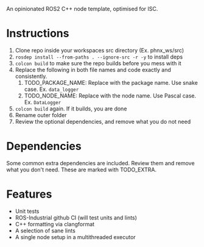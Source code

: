 An opinionated ROS2 C++ node template, optimised for ISC.

# Instructions

1. Clone repo inside your workspaces src directory (Ex. phnx_ws/src)
2. `rosdep install --from-paths . --ignore-src -r -y` to install deps
3. `colcon build` to make sure the repo builds before you mess with it
4. Replace the following in both file names and code exactly and consistently. 
   1. TODO_PACKAGE_NAME: Replace with the package name. Use snake case. Ex. `data_logger`
   2. TODO_NODE_NAME: Replace with the node name. Use Pascal case. Ex. `DataLogger`
5. `colcon build` again. If it builds, you are done
6. Rename outer folder
7. Review the optional dependencies, and remove what you do not need

# Dependencies
Some common extra dependencies are included. Review them and remove what you don't need.
These are marked with TODO_EXTRA.

# Features

- Unit tests
- ROS-Industrial github CI (will test units and lints)
- C++ formatting via clangformat
- A selection of sane lints
- A single node setup in a multithreaded executor